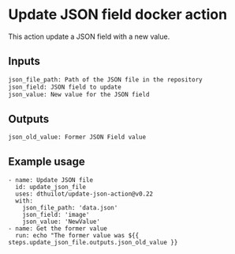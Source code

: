 # Update JSON field docker action

This action update a JSON field with a new value.

## Inputs

```txt
json_file_path: Path of the JSON file in the repository
json_field: JSON field to update
json_value: New value for the JSON field
```

## Outputs

```txt
json_old_value: Former JSON Field value
```

## Example usage

```shell
- name: Update JSON file
  id: update_json_file
  uses: dthuilot/update-json-action@v0.22
  with:
    json_file_path: 'data.json'
    json_field: 'image'
    json_value: 'NewValue'
- name: Get the former value
  run: echo "The former value was ${{ steps.update_json_file.outputs.json_old_value }}
```